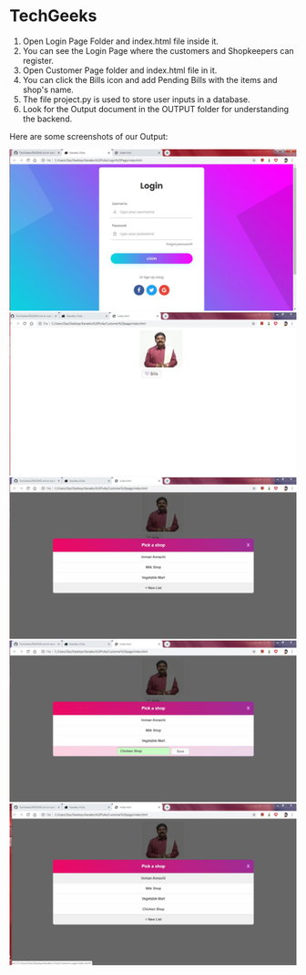 # TechGeeks
1. Open Login Page Folder and index.html file inside it.
2. You can see the Login Page where the customers and Shopkeepers can register.
3. Open Customer Page folder and index.html file in it.
4. You can click the Bills icon and add Pending Bills with the items and shop's name.
5. The file project.py is used to store user inputs in a database.
6. Look for the Output document in the OUTPUT folder for understanding the backend.



Here are some screenshots of our Output:

![Output](OUTPUT/Login_page_output.JPG)
![Output](OUTPUT/Cust_page_op1.JPG)
![Output](OUTPUT/Cust_page_op2.JPG)
![Output](OUTPUT/Cust_page_op3.JPG)
![Output](OUTPUT/Cust_page_op4.JPG)
